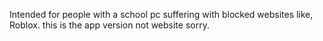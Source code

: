 Intended for people with a school pc suffering with blocked websites like, Roblox.
this is the app version not website sorry.
